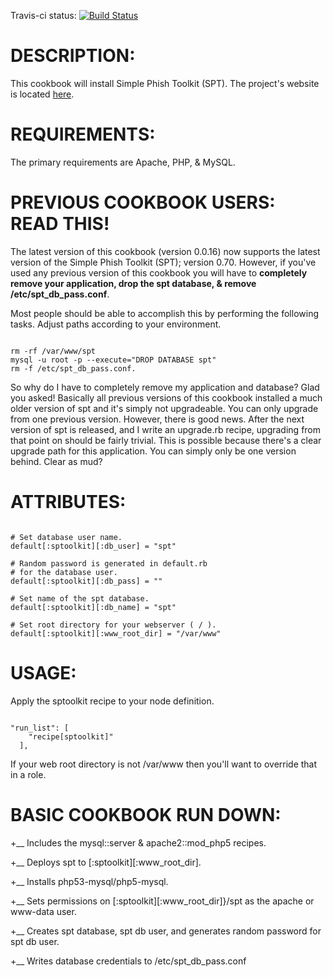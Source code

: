 
Travis-ci status: [![Build Status](https://secure.travis-ci.org/jackl0phty/opschef-cookbook-sptoolkit.png?branch=master)](http://travis-ci.org/jackl0phty/opschef-cookbook-sptoolkit)

DESCRIPTION:
============

This cookbook will install Simple Phish Toolkit (SPT).
The project's website is located [here](http://www.sptoolkit.com/).

REQUIREMENTS:
=============

The primary requirements are Apache, PHP, & MySQL.

PREVIOUS COOKBOOK USERS: READ THIS!
==================================

The latest version of this cookbook (version 0.0.16) now supports the latest
version of the Simple Phish Toolkit (SPT); version 0.70. However, if you've
used any previous version of this cookbook you will have to **completely
remove your application, drop the spt database, & remove /etc/spt_db_pass.conf**.

Most people should be able to accomplish this by performing the following tasks.
Adjust paths according to your environment.
<pre><code>
rm -rf /var/www/spt
mysql -u root -p --execute="DROP DATABASE spt"
rm -f /etc/spt_db_pass.conf.
</pre></code>

So why do I have to completely remove my application and database? Glad you asked! Basically
all previous versions of this cookbook installed a much older version of spt and it's simply
not upgradeable. You can only upgrade from one previous version.  However, there is good
news.  After the next version of spt is released, and I write an upgrade.rb recipe, upgrading
from that point on should be fairly trivial. This is possible because there's a clear upgrade
path for this application. You can simply only be one version behind. Clear as mud?

ATTRIBUTES:
===========

<pre><code>
# Set database user name.
default[:sptoolkit][:db_user] = "spt"

# Random password is generated in default.rb
# for the database user.
default[:sptoolkit][:db_pass] = ""

# Set name of the spt database.
default[:sptoolkit][:db_name] = "spt"

# Set root directory for your webserver ( / ).
default[:sptoolkit][:www_root_dir] = "/var/www"
</code></pre>

USAGE:
======

Apply the sptoolkit recipe to your node definition.

<pre><code>
"run_list": [
    "recipe[sptoolkit]"
  ],
</code></pre>

If your web root directory is not /var/www then you'll want
to override that in a role.

BASIC COOKBOOK RUN DOWN:
========================

+__ Includes the mysql::server & apache2::mod_php5 recipes.

+__ Deploys spt to [:sptoolkit][:www_root_dir].

+__ Installs php53-mysql/php5-mysql.

+__ Sets permissions on [:sptoolkit][:www_root_dir]}/spt as the apache or www-data user.

+__ Creates spt database, spt db user, and generates random password for spt db user.

+__ Writes database credentials to /etc/spt_db_pass.conf

